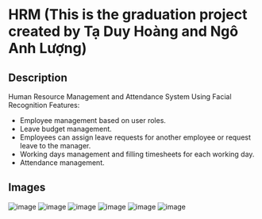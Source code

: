 # HRM (This is the graduation project created by Tạ Duy Hoàng and Ngô Anh Lượng)
## Description
Human Resource Management and Attendance System Using Facial Recognition
Features:
  * Employee management based on user roles.
  * Leave budget management.
  * Employees can assign leave requests for another employee or request leave to the manager.
  * Working days management and filling timesheets for each working day.
  * Attendance management.
## Images
![image](https://github.com/user-attachments/assets/7bceb784-b6c2-480b-ac1b-a7926cb7b63b)
![image](https://github.com/user-attachments/assets/d92d9149-6ce4-417e-af46-5e4ebe192d87)
![image](https://github.com/user-attachments/assets/86212902-ff78-402c-b914-bfe93d29d414)
![image](https://github.com/user-attachments/assets/1602a7a6-340f-4b95-9aeb-3ab122486451)
![image](https://github.com/user-attachments/assets/9ccca11a-7498-44ef-9965-c408077e0b3d)
![image](https://github.com/user-attachments/assets/d61a0198-ba41-4ed2-8061-3f2935e51bd7)
